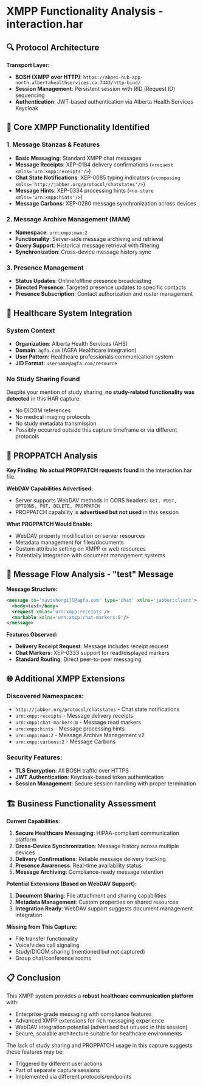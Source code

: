 # XMPP Functionality Analysis - interaction.har

## 🔍 **Protocol Architecture**

**Transport Layer:**
- **BOSH (XMPP over HTTP)**: `https://abpei-hub-app-north.albertahealthservices.ca:7443/http-bind/`
- **Session Management**: Persistent session with RID (Request ID) sequencing
- **Authentication**: JWT-based authentication via Alberta Health Services Keycloak

## 📨 **Core XMPP Functionality Identified**

### 1. **Message Stanzas & Features**
- **Basic Messaging**: Standard XMPP chat messages
- **Message Receipts**: XEP-0184 delivery confirmations (`<request xmlns='urn:xmpp:receipts'/>`)
- **Chat State Notifications**: XEP-0085 typing indicators (`<composing xmlns='http://jabber.org/protocol/chatstates'/>`)
- **Message Hints**: XEP-0334 processing hints (`<no-store xmlns='urn:xmpp:hints'/>`)
- **Message Carbons**: XEP-0280 message synchronization across devices

### 2. **Message Archive Management (MAM)**
- **Namespace**: `urn:xmpp:mam:2`
- **Functionality**: Server-side message archiving and retrieval
- **Query Support**: Historical message retrieval with filtering
- **Synchronization**: Cross-device message history sync

### 3. **Presence Management**
- **Status Updates**: Online/offline presence broadcasting
- **Directed Presence**: Targeted presence updates to specific contacts
- **Presence Subscription**: Contact authorization and roster management

## 🏥 **Healthcare System Integration**

### **System Context**
- **Organization**: Alberta Health Services (AHS)
- **Domain**: `agfa.com` (AGFA Healthcare integration)
- **User Pattern**: Healthcare professionals communication system
- **JID Format**: `username@agfa.com/resource`

### **No Study Sharing Found**
Despite your mention of study sharing, **no study-related functionality was detected** in this HAR capture:
- No DICOM references
- No medical imaging protocols
- No study metadata transmission
- Possibly occurred outside this capture timeframe or via different protocols

## 🔧 **PROPPATCH Analysis**

**Key Finding**: **No actual PROPPATCH requests found** in the interaction.har file.

**WebDAV Capabilities Advertised:**
- Server supports WebDAV methods in CORS headers: `GET, POST, OPTIONS, PUT, DELETE, PROPPATCH`
- PROPPATCH capability is **advertised but not used** in this session

**What PROPPATCH Would Enable:**
- WebDAV property modification on server resources
- Metadata management for files/documents
- Custom attribute setting on XMPP or web resources
- Potentially integration with document management systems

## 💬 **Message Flow Analysis - "test" Message**

**Message Structure:**
```xml
<message to='navishergill@agfa.com' type='chat' xmlns='jabber:client'>
  <body>test</body>
  <request xmlns='urn:xmpp:receipts'/>
  <markable xmlns='urn:xmpp:chat-markers:0'/>
</message>
```

**Features Observed:**
- **Delivery Receipt Request**: Message includes receipt request
- **Chat Markers**: XEP-0333 support for read/displayed markers
- **Standard Routing**: Direct peer-to-peer messaging

## 🌐 **Additional XMPP Extensions**

### **Discovered Namespaces:**
- `http://jabber.org/protocol/chatstates` - Chat state notifications
- `urn:xmpp:receipts` - Message delivery receipts
- `urn:xmpp:chat-markers:0` - Message read markers
- `urn:xmpp:hints` - Message processing hints
- `urn:xmpp:mam:2` - Message Archive Management v2
- `urn:xmpp:carbons:2` - Message Carbons

### **Security Features:**
- **TLS Encryption**: All BOSH traffic over HTTPS
- **JWT Authentication**: Keycloak-based token authentication
- **Session Management**: Secure session handling with proper termination

## 🏗️ **Business Functionality Assessment**

**Current Capabilities:**
1. **Secure Healthcare Messaging**: HIPAA-compliant communication platform
2. **Cross-Device Synchronization**: Message history across multiple devices
3. **Delivery Confirmations**: Reliable message delivery tracking
4. **Presence Awareness**: Real-time availability status
5. **Message Archiving**: Compliance-ready message retention

**Potential Extensions (Based on WebDAV Support):**
1. **Document Sharing**: File attachment and sharing capabilities
2. **Metadata Management**: Custom properties on shared resources
3. **Integration Ready**: WebDAV support suggests document management integration

**Missing from This Capture:**
- File transfer functionality
- Voice/video call signaling  
- Study/DICOM sharing (mentioned but not captured)
- Group chat/conference rooms

## 📋 **Conclusion**

This XMPP system provides a **robust healthcare communication platform** with:
- Enterprise-grade messaging with compliance features
- Advanced XMPP extensions for rich messaging experience
- WebDAV integration potential (advertised but unused in this session)
- Secure, scalable architecture suitable for healthcare environments

The lack of study sharing and PROPPATCH usage in this capture suggests these features may be:
- Triggered by different user actions
- Part of separate capture sessions
- Implemented via different protocols/endpoints